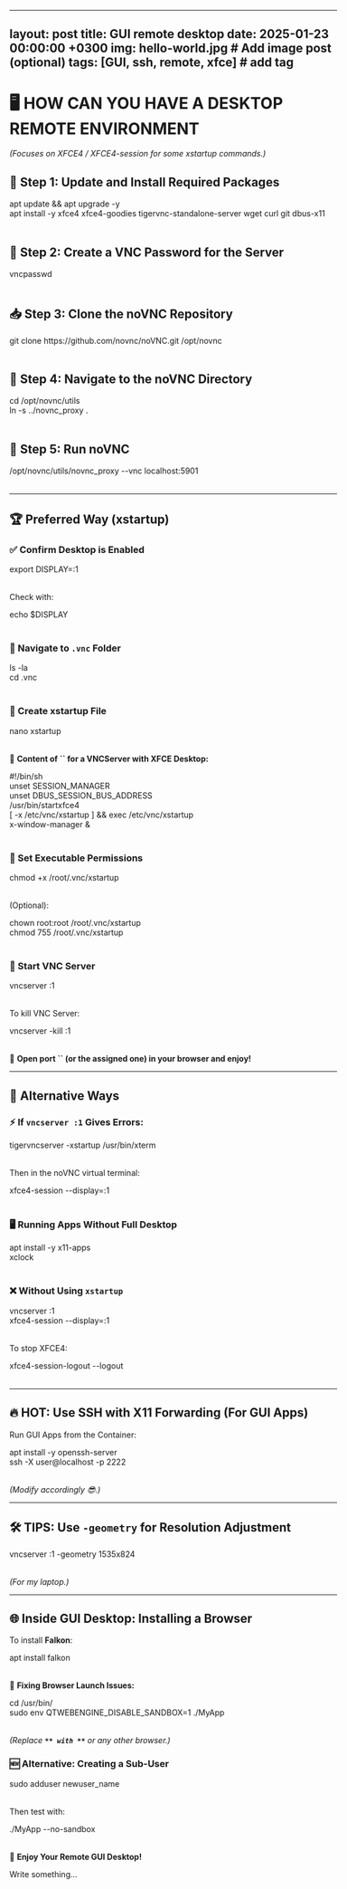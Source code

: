 <div class="_main_5jn6z_1 z-10 markdown prose contain-inline-size dark:prose-invert focus:outline-none bg-transparent ProseMirror" contenteditable="true" style="width: 580px;" translate="no"><div contenteditable="false"><hr></div><h2><span>layout: post title: GUI remote desktop date: 2025-01-23 00:00:00 +0300 img: hello-world.jpg # Add image post (optional) tags: [GUI, ssh, remote, xfce] # add tag</span></h2><h1><span>🖥️ HOW CAN YOU HAVE A DESKTOP REMOTE ENVIRONMENT</span></h1><p><span><em>(Focuses on XFCE4 / XFCE4-session for some xstartup commands.)</em></span></p><h2><span>🔧 Step 1: Update and Install Required Packages</span></h2><div class="cm-editor ͼ1 ͼ3 ͼ4 ͼ2r ͼ61" data-is-code-block-view="true" contenteditable="false"><div class="cm-announced" aria-live="polite"></div><div tabindex="-1" class="cm-scroller"><div spellcheck="false" autocorrect="off" autocapitalize="off" translate="no" contenteditable="true" class="cm-content" role="textbox" aria-multiline="true" data-language="shell" style="tab-size: 4;"><div class="cm-line">apt update &amp;&amp; apt upgrade <span class="ͼ2u">-y</span></div><div class="cm-line">apt install <span class="ͼ2u">-y</span> xfce4 xfce4-goodies tigervnc-standalone-server <span class="ͼ2u">wget</span> <span class="ͼ2u">curl</span> <span class="ͼ2u">git</span> dbus-x11</div></div><div class="cm-layer cm-layer-above cm-cursorLayer" aria-hidden="true" style="z-index: 150; animation-duration: 1200ms; transform: scale(1, 1);"><div class="cm-cursor cm-cursor-primary" style="left: 6.00029px; top: 5.60028px; height: 18.4008px;"></div></div><div class="cm-layer cm-selectionLayer" aria-hidden="true" style="z-index: -2; transform: scale(1, 1);"></div></div></div><h2><span>🔑 Step 2: Create a VNC Password for the Server</span></h2><div class="cm-editor ͼ1 ͼ3 ͼ4 ͼ2r ͼ62" data-is-code-block-view="true" contenteditable="false"><div class="cm-announced" aria-live="polite"></div><div tabindex="-1" class="cm-scroller"><div spellcheck="false" autocorrect="off" autocapitalize="off" translate="no" contenteditable="true" class="cm-content" role="textbox" aria-multiline="true" data-language="shell" style="tab-size: 4;"><div class="cm-line">vncpasswd</div></div><div class="cm-layer cm-layer-above cm-cursorLayer" aria-hidden="true" style="z-index: 150; animation-duration: 1200ms; transform: scale(1, 1);"><div class="cm-cursor cm-cursor-primary" style="left: 6.00029px; top: 5.60022px; height: 18.4009px;"></div></div><div class="cm-layer cm-selectionLayer" aria-hidden="true" style="z-index: -2; transform: scale(1, 1);"></div></div></div><h2><span>📥 Step 3: Clone the noVNC Repository</span></h2><div class="cm-editor ͼ1 ͼ3 ͼ4 ͼ2r ͼ63" data-is-code-block-view="true" contenteditable="false"><div class="cm-announced" aria-live="polite"></div><div tabindex="-1" class="cm-scroller"><div spellcheck="false" autocorrect="off" autocapitalize="off" translate="no" contenteditable="true" class="cm-content" role="textbox" aria-multiline="true" data-language="shell" style="tab-size: 4;"><div class="cm-line"><span class="ͼ2u">git</span> clone https://github.com/novnc/noVNC.git /opt/novnc</div></div><div class="cm-layer cm-layer-above cm-cursorLayer" aria-hidden="true" style="z-index: 150; animation-duration: 1200ms;"><div class="cm-cursor cm-cursor-primary" style="left: 5.88004px; top: 5.48804px; height: 18.0319px;"></div></div><div class="cm-layer cm-selectionLayer" aria-hidden="true" style="z-index: -2;"></div></div></div><h2><span>📂 Step 4: Navigate to the noVNC Directory</span></h2><div class="cm-editor ͼ1 ͼ3 ͼ4 ͼ2r ͼ64" data-is-code-block-view="true" contenteditable="false"><div class="cm-announced" aria-live="polite"></div><div tabindex="-1" class="cm-scroller"><div spellcheck="false" autocorrect="off" autocapitalize="off" translate="no" contenteditable="true" class="cm-content" role="textbox" aria-multiline="true" data-language="shell" style="tab-size: 4;"><div class="cm-line"><span class="ͼ2u">cd</span> /opt/novnc/utils</div><div class="cm-line"><span class="ͼ2u">ln</span> <span class="ͼ2u">-s</span> ../novnc_proxy .</div></div><div class="cm-layer cm-layer-above cm-cursorLayer" aria-hidden="true" style="z-index: 150; animation-duration: 1200ms;"><div class="cm-cursor cm-cursor-primary" style="left: 5.88004px; top: 5.48798px; height: 18.032px;"></div></div><div class="cm-layer cm-selectionLayer" aria-hidden="true" style="z-index: -2;"></div></div></div><h2><span>🚀 Step 5: Run noVNC</span></h2><div class="cm-editor ͼ1 ͼ3 ͼ4 ͼ2r ͼ65" data-is-code-block-view="true" contenteditable="false"><div class="cm-announced" aria-live="polite"></div><div tabindex="-1" class="cm-scroller"><div spellcheck="false" autocorrect="off" autocapitalize="off" translate="no" contenteditable="true" class="cm-content" role="textbox" aria-multiline="true" data-language="shell" style="tab-size: 4;"><div class="cm-line">/opt/novnc/utils/novnc_proxy <span class="ͼ2u">--vnc</span> localhost:5901</div></div><div class="cm-layer cm-layer-above cm-cursorLayer" aria-hidden="true" style="z-index: 150; animation-duration: 1200ms;"><div class="cm-cursor cm-cursor-primary" style="left: 5.88004px; top: 5.48804px; height: 18.032px;"></div></div><div class="cm-layer cm-selectionLayer" aria-hidden="true" style="z-index: -2;"></div></div></div><div contenteditable="false"><hr></div><h2><span>🏆 Preferred Way (xstartup)</span></h2><h3><span>✅ Confirm Desktop is Enabled</span></h3><div class="cm-editor ͼ1 ͼ3 ͼ4 ͼ2r ͼ66" data-is-code-block-view="true" contenteditable="false"><div class="cm-announced" aria-live="polite"></div><div tabindex="-1" class="cm-scroller"><div spellcheck="false" autocorrect="off" autocapitalize="off" translate="no" contenteditable="true" class="cm-content" role="textbox" aria-multiline="true" data-language="shell" style="tab-size: 4;"><div class="cm-line"><span class="ͼ2s ͼb">export</span> <span class="ͼ2u ͼg">DISPLAY</span><span class="ͼ2z">=</span>:1</div></div><div class="cm-layer cm-layer-above cm-cursorLayer" aria-hidden="true" style="z-index: 150; animation-duration: 1200ms;"><div class="cm-cursor cm-cursor-primary" style="left: 5.88004px; top: 5.48804px; height: 18.032px;"></div></div><div class="cm-layer cm-selectionLayer" aria-hidden="true" style="z-index: -2;"></div></div></div><p><span>Check with:</span></p><div class="cm-editor ͼ1 ͼ3 ͼ4 ͼ2r ͼ67" data-is-code-block-view="true" contenteditable="false"><div class="cm-announced" aria-live="polite"></div><div tabindex="-1" class="cm-scroller"><div spellcheck="false" autocorrect="off" autocapitalize="off" translate="no" contenteditable="true" class="cm-content" role="textbox" aria-multiline="true" data-language="shell" style="tab-size: 4;"><div class="cm-line"><span class="ͼ2u">echo</span> <span class="ͼ2u ͼg">$DISPLAY</span></div></div><div class="cm-layer cm-layer-above cm-cursorLayer" aria-hidden="true" style="z-index: 150; animation-duration: 1200ms;"><div class="cm-cursor cm-cursor-primary" style="left: 5.88004px; top: 5.48792px; height: 18.0321px;"></div></div><div class="cm-layer cm-selectionLayer" aria-hidden="true" style="z-index: -2;"></div></div></div><h3><span>📂 Navigate to </span><code><span>.vnc</span></code><span> Folder</span></h3><div class="cm-editor ͼ1 ͼ3 ͼ4 ͼ2r ͼ68" data-is-code-block-view="true" contenteditable="false"><div class="cm-announced" aria-live="polite"></div><div tabindex="-1" class="cm-scroller"><div spellcheck="false" autocorrect="off" autocapitalize="off" translate="no" contenteditable="true" class="cm-content" role="textbox" aria-multiline="true" data-language="shell" style="tab-size: 4;"><div class="cm-line"><span class="ͼ2u">ls</span> <span class="ͼ2u">-la</span></div><div class="cm-line"><span class="ͼ2u">cd</span> .vnc</div></div><div class="cm-layer cm-layer-above cm-cursorLayer" aria-hidden="true" style="z-index: 150; animation-duration: 1200ms;"><div class="cm-cursor cm-cursor-primary" style="left: 5.88004px; top: 5.48804px; height: 18.032px;"></div></div><div class="cm-layer cm-selectionLayer" aria-hidden="true" style="z-index: -2;"></div></div></div><h3><span>📝 Create xstartup File</span></h3><div class="cm-editor ͼ1 ͼ3 ͼ4 ͼ2r ͼ69" data-is-code-block-view="true" contenteditable="false"><div class="cm-announced" aria-live="polite"></div><div tabindex="-1" class="cm-scroller"><div spellcheck="false" autocorrect="off" autocapitalize="off" translate="no" contenteditable="true" class="cm-content" role="textbox" aria-multiline="true" data-language="shell" style="tab-size: 4;"><div class="cm-line">nano xstartup</div></div><div class="cm-layer cm-layer-above cm-cursorLayer" aria-hidden="true" style="z-index: 150; animation-duration: 1200ms;"><div class="cm-cursor cm-cursor-primary" style="left: 5.88004px; top: 5.48804px; height: 18.0319px;"></div></div><div class="cm-layer cm-selectionLayer" aria-hidden="true" style="z-index: -2;"></div></div></div><p><span>📜 </span><span><strong>Content of </strong></span><span><strong><strong><strong>``</strong></strong></strong></span><span><strong> for a VNCServer with XFCE Desktop:</strong></span></p><div class="cm-editor ͼ1 ͼ3 ͼ4 ͼ2r ͼ6a" data-is-code-block-view="true" contenteditable="false"><div class="cm-announced" aria-live="polite"></div><div tabindex="-1" class="cm-scroller"><div spellcheck="false" autocorrect="off" autocapitalize="off" translate="no" contenteditable="true" class="cm-content" role="textbox" aria-multiline="true" data-language="shell" style="tab-size: 4;"><div class="cm-line"><span class="ͼ36 ͼ5">#!/bin/sh</span></div><div class="cm-line"><span class="ͼ2s ͼb">unset</span> SESSION_MANAGER</div><div class="cm-line"><span class="ͼ2s ͼb">unset</span> DBUS_SESSION_BUS_ADDRESS</div><div class="cm-line">/usr/bin/startxfce4</div><div class="cm-line">[ <span class="ͼ2u">-x</span> /etc/vnc/xstartup ] &amp;&amp; exec /etc/vnc/xstartup</div><div class="cm-line">x-window-manager &amp;</div></div><div class="cm-layer cm-layer-above cm-cursorLayer" aria-hidden="true" style="z-index: 150; animation-duration: 1200ms;"><div class="cm-cursor cm-cursor-primary" style="left: 5.88004px; top: 5.48804px; height: 18.032px;"></div></div><div class="cm-layer cm-selectionLayer" aria-hidden="true" style="z-index: -2;"></div></div></div><h3><span>🔧 Set Executable Permissions</span></h3><div class="cm-editor ͼ1 ͼ3 ͼ4 ͼ2r ͼ6b" data-is-code-block-view="true" contenteditable="false"><div class="cm-announced" aria-live="polite"></div><div tabindex="-1" class="cm-scroller"><div spellcheck="false" autocorrect="off" autocapitalize="off" translate="no" contenteditable="true" class="cm-content" role="textbox" aria-multiline="true" data-language="shell" style="tab-size: 4;"><div class="cm-line"><span class="ͼ2u">chmod</span> <span class="ͼ2z">+</span>x /root/.vnc/xstartup</div></div><div class="cm-layer cm-layer-above cm-cursorLayer" aria-hidden="true" style="z-index: 150; animation-duration: 1200ms;"><div class="cm-cursor cm-cursor-primary" style="left: 5.88004px; top: 5.48804px; height: 18.0319px;"></div></div><div class="cm-layer cm-selectionLayer" aria-hidden="true" style="z-index: -2;"></div></div></div><p><span>(Optional):</span></p><div class="cm-editor ͼ1 ͼ3 ͼ4 ͼ2r ͼ6c" data-is-code-block-view="true" contenteditable="false"><div class="cm-announced" aria-live="polite"></div><div tabindex="-1" class="cm-scroller"><div spellcheck="false" autocorrect="off" autocapitalize="off" translate="no" contenteditable="true" class="cm-content" role="textbox" aria-multiline="true" data-language="shell" style="tab-size: 4;"><div class="cm-line"><span class="ͼ2u">chown</span> root:root /root/.vnc/xstartup</div><div class="cm-line"><span class="ͼ2u">chmod</span> <span class="ͼ2y ͼd">755</span> /root/.vnc/xstartup</div></div><div class="cm-layer cm-layer-above cm-cursorLayer" aria-hidden="true" style="z-index: 150; animation-duration: 1200ms;"><div class="cm-cursor cm-cursor-primary" style="left: 5.88004px; top: 5.48804px; height: 18.032px;"></div></div><div class="cm-layer cm-selectionLayer" aria-hidden="true" style="z-index: -2;"></div></div></div><h3><span>🚀 Start VNC Server</span></h3><div class="cm-editor ͼ1 ͼ3 ͼ4 ͼ2r ͼ6d" data-is-code-block-view="true" contenteditable="false"><div class="cm-announced" aria-live="polite"></div><div tabindex="-1" class="cm-scroller"><div spellcheck="false" autocorrect="off" autocapitalize="off" translate="no" contenteditable="true" class="cm-content" role="textbox" aria-multiline="true" data-language="shell" style="tab-size: 4;"><div class="cm-line">vncserver :1</div></div><div class="cm-layer cm-layer-above cm-cursorLayer" aria-hidden="true" style="z-index: 150; animation-duration: 1200ms;"><div class="cm-cursor cm-cursor-primary" style="left: 5.88004px; top: 5.48804px; height: 18.0317px;"></div></div><div class="cm-layer cm-selectionLayer" aria-hidden="true" style="z-index: -2;"></div></div></div><p><span>To kill VNC Server:</span></p><div class="cm-editor ͼ1 ͼ3 ͼ4 ͼ2r ͼ6e" data-is-code-block-view="true" contenteditable="false"><div class="cm-announced" aria-live="polite"></div><div tabindex="-1" class="cm-scroller"><div spellcheck="false" autocorrect="off" autocapitalize="off" translate="no" contenteditable="true" class="cm-content" role="textbox" aria-multiline="true" data-language="shell" style="tab-size: 4;"><div class="cm-line">vncserver <span class="ͼ2u">-kill</span> :1</div></div><div class="cm-layer cm-layer-above cm-cursorLayer" aria-hidden="true" style="z-index: 150; animation-duration: 1200ms;"><div class="cm-cursor cm-cursor-primary" style="left: 5.88004px; top: 5.48828px; height: 18.0317px;"></div></div><div class="cm-layer cm-selectionLayer" aria-hidden="true" style="z-index: -2;"></div></div></div><p><span>🔗 </span><span><strong>Open port </strong></span><span><strong><strong><strong>``</strong></strong></strong></span><span><strong> (or the assigned one) in your browser and enjoy!</strong></span></p><div contenteditable="false"><hr></div><h2><span>🔄 Alternative Ways</span></h2><h3><span>⚡ If </span><code><span>vncserver :1</span></code><span> Gives Errors:</span></h3><div class="cm-editor ͼ1 ͼ3 ͼ4 ͼ2r ͼ6f" data-is-code-block-view="true" contenteditable="false"><div class="cm-announced" aria-live="polite"></div><div tabindex="-1" class="cm-scroller"><div spellcheck="false" autocorrect="off" autocapitalize="off" translate="no" contenteditable="true" class="cm-content" role="textbox" aria-multiline="true" data-language="shell" style="tab-size: 4;"><div class="cm-line">tigervncserver <span class="ͼ2u">-xstartup</span> /usr/bin/xterm</div></div><div class="cm-layer cm-layer-above cm-cursorLayer" aria-hidden="true" style="z-index: 150; animation-duration: 1200ms;"><div class="cm-cursor cm-cursor-primary" style="left: 5.88004px; top: 5.48804px; height: 18.032px;"></div></div><div class="cm-layer cm-selectionLayer" aria-hidden="true" style="z-index: -2;"></div></div></div><p><span>Then in the noVNC virtual terminal:</span></p><div class="cm-editor ͼ1 ͼ3 ͼ4 ͼ2r ͼ6g" data-is-code-block-view="true" contenteditable="false"><div class="cm-announced" aria-live="polite"></div><div tabindex="-1" class="cm-scroller"><div spellcheck="false" autocorrect="off" autocapitalize="off" translate="no" contenteditable="true" class="cm-content" role="textbox" aria-multiline="true" data-language="shell" style="tab-size: 4;"><div class="cm-line">xfce4-session <span class="ͼ2u">--display</span><span class="ͼ2z">=</span>:1</div></div><div class="cm-layer cm-layer-above cm-cursorLayer" aria-hidden="true" style="z-index: 150; animation-duration: 1200ms;"><div class="cm-cursor cm-cursor-primary" style="left: 5.88004px; top: 5.48828px; height: 18.032px;"></div></div><div class="cm-layer cm-selectionLayer" aria-hidden="true" style="z-index: -2;"></div></div></div><h3><span>🖥️ Running Apps Without Full Desktop</span></h3><div class="cm-editor ͼ1 ͼ3 ͼ4 ͼ2r ͼ6h" data-is-code-block-view="true" contenteditable="false"><div class="cm-announced" aria-live="polite"></div><div tabindex="-1" class="cm-scroller"><div spellcheck="false" autocorrect="off" autocapitalize="off" translate="no" contenteditable="true" class="cm-content" role="textbox" aria-multiline="true" data-language="shell" style="tab-size: 4;"><div class="cm-line">apt install <span class="ͼ2u">-y</span> x11-apps</div><div class="cm-line">xclock</div></div><div class="cm-layer cm-layer-above cm-cursorLayer" aria-hidden="true" style="z-index: 150; animation-duration: 1200ms;"><div class="cm-cursor cm-cursor-primary" style="left: 5.88004px; top: 5.48804px; height: 18.0317px;"></div></div><div class="cm-layer cm-selectionLayer" aria-hidden="true" style="z-index: -2;"></div></div></div><h3><span>❌ Without Using </span><code><span>xstartup</span></code></h3><div class="cm-editor ͼ1 ͼ3 ͼ4 ͼ2r ͼ6i" data-is-code-block-view="true" contenteditable="false"><div class="cm-announced" aria-live="polite"></div><div tabindex="-1" class="cm-scroller"><div spellcheck="false" autocorrect="off" autocapitalize="off" translate="no" contenteditable="true" class="cm-content" role="textbox" aria-multiline="true" data-language="shell" style="tab-size: 4;"><div class="cm-line">vncserver :1</div><div class="cm-line">xfce4-session <span class="ͼ2u">--display</span><span class="ͼ2z">=</span>:1</div></div><div class="cm-layer cm-layer-above cm-cursorLayer" aria-hidden="true" style="z-index: 150; animation-duration: 1200ms;"><div class="cm-cursor cm-cursor-primary" style="left: 5.88004px; top: 5.48779px; height: 18.0322px;"></div></div><div class="cm-layer cm-selectionLayer" aria-hidden="true" style="z-index: -2;"></div></div></div><p><span>To stop XFCE4:</span></p><div class="cm-editor ͼ1 ͼ3 ͼ4 ͼ2r ͼ6j" data-is-code-block-view="true" contenteditable="false"><div class="cm-announced" aria-live="polite"></div><div tabindex="-1" class="cm-scroller"><div spellcheck="false" autocorrect="off" autocapitalize="off" translate="no" contenteditable="true" class="cm-content" role="textbox" aria-multiline="true" data-language="shell" style="tab-size: 4;"><div class="cm-line">xfce4-session-logout <span class="ͼ2u">--logout</span></div></div><div class="cm-layer cm-layer-above cm-cursorLayer" aria-hidden="true" style="z-index: 150; animation-duration: 1200ms;"><div class="cm-cursor cm-cursor-primary" style="left: 5.88004px; top: 5.48804px; height: 18.032px;"></div></div><div class="cm-layer cm-selectionLayer" aria-hidden="true" style="z-index: -2;"></div></div></div><div contenteditable="false"><hr></div><h2><span>🔥 HOT: Use SSH with X11 Forwarding (For GUI Apps)</span></h2><p><span>Run GUI Apps from the Container:</span></p><div class="cm-editor ͼ1 ͼ3 ͼ4 ͼ2r ͼ6k" data-is-code-block-view="true" contenteditable="false"><div class="cm-announced" aria-live="polite"></div><div tabindex="-1" class="cm-scroller"><div spellcheck="false" autocorrect="off" autocapitalize="off" translate="no" contenteditable="true" class="cm-content" role="textbox" aria-multiline="true" data-language="shell" style="tab-size: 4;"><div class="cm-line">apt install <span class="ͼ2u">-y</span> openssh-server</div><div class="cm-line"><span class="ͼ2u">ssh</span> <span class="ͼ2u">-X</span> user@localhost <span class="ͼ2u">-p</span> <span class="ͼ2y ͼd">2222</span></div></div><div class="cm-layer cm-layer-above cm-cursorLayer" aria-hidden="true" style="z-index: 150; animation-duration: 1200ms;"><div class="cm-cursor cm-cursor-primary" style="left: 5.88004px; top: 5.48804px; height: 18.032px;"></div></div><div class="cm-layer cm-selectionLayer" aria-hidden="true" style="z-index: -2;"></div></div></div><p><span><em>(Modify accordingly 😎.)</em></span></p><div contenteditable="false"><hr></div><h2><span>🛠️ TIPS: Use </span><code><span>-geometry</span></code><span> for Resolution Adjustment</span></h2><div class="cm-editor ͼ1 ͼ3 ͼ4 ͼ2r ͼ6l" data-is-code-block-view="true" contenteditable="false"><div class="cm-announced" aria-live="polite"></div><div tabindex="-1" class="cm-scroller"><div spellcheck="false" autocorrect="off" autocapitalize="off" translate="no" contenteditable="true" class="cm-content" role="textbox" aria-multiline="true" data-language="shell" style="tab-size: 4;"><div class="cm-line">vncserver :1 <span class="ͼ2u">-geometry</span> 1535x824</div></div><div class="cm-layer cm-layer-above cm-cursorLayer" aria-hidden="true" style="z-index: 150; animation-duration: 1200ms;"><div class="cm-cursor cm-cursor-primary" style="left: 5.88004px; top: 5.48779px; height: 18.0322px;"></div></div><div class="cm-layer cm-selectionLayer" aria-hidden="true" style="z-index: -2;"></div></div></div><p><span><em>(For my laptop.)</em></span></p><div contenteditable="false"><hr></div><h2><span>🌐 Inside GUI Desktop: Installing a Browser</span></h2><p><span>To install </span><span><strong>Falkon</strong></span><span>:</span></p><div class="cm-editor ͼ1 ͼ3 ͼ4 ͼ2r ͼ6m" data-is-code-block-view="true" contenteditable="false"><div class="cm-announced" aria-live="polite"></div><div tabindex="-1" class="cm-scroller"><div spellcheck="false" autocorrect="off" autocapitalize="off" translate="no" contenteditable="true" class="cm-content" role="textbox" aria-multiline="true" data-language="shell" style="tab-size: 4;"><div class="cm-line">apt install falkon</div></div><div class="cm-layer cm-layer-above cm-cursorLayer" aria-hidden="true" style="z-index: 150; animation-duration: 1200ms;"><div class="cm-cursor cm-cursor-primary" style="left: 5.88004px; top: 5.48779px; height: 18.032px;"></div></div><div class="cm-layer cm-selectionLayer" aria-hidden="true" style="z-index: -2;"></div></div></div><p><span>🔹 </span><span><strong>Fixing Browser Launch Issues:</strong></span></p><div class="cm-editor ͼ1 ͼ3 ͼ4 ͼ2r ͼ6n" data-is-code-block-view="true" contenteditable="false"><div class="cm-announced" aria-live="polite"></div><div tabindex="-1" class="cm-scroller"><div spellcheck="false" autocorrect="off" autocapitalize="off" translate="no" contenteditable="true" class="cm-content" role="textbox" aria-multiline="true" data-language="shell" style="tab-size: 4;"><div class="cm-line"><span class="ͼ2u">cd</span> /usr/bin/</div><div class="cm-line"><span class="ͼ2u">sudo</span> env <span class="ͼ2u ͼg">QTWEBENGINE_DISABLE_SANDBOX</span><span class="ͼ2z">=</span><span class="ͼ2y ͼd">1</span> ./MyApp</div></div><div class="cm-layer cm-layer-above cm-cursorLayer" aria-hidden="true" style="z-index: 150; animation-duration: 1200ms;"><div class="cm-cursor cm-cursor-primary" style="left: 5.88004px; top: 5.48828px; height: 18.0315px;"></div></div><div class="cm-layer cm-selectionLayer" aria-hidden="true" style="z-index: -2;"></div></div></div><p><span><em>(Replace </em></span><code><span><strong><em>** with **</em></strong></span></code><span><em> or any other browser.)</em></span></p><h3><span>🆕 Alternative: Creating a Sub-User</span></h3><div class="cm-editor ͼ1 ͼ3 ͼ4 ͼ2r ͼ6o" data-is-code-block-view="true" contenteditable="false"><div class="cm-announced" aria-live="polite"></div><div tabindex="-1" class="cm-scroller"><div spellcheck="false" autocorrect="off" autocapitalize="off" translate="no" contenteditable="true" class="cm-content" role="textbox" aria-multiline="true" data-language="shell" style="tab-size: 4;"><div class="cm-line"><span class="ͼ2u">sudo</span> adduser newuser_name</div></div><div class="cm-layer cm-layer-above cm-cursorLayer" aria-hidden="true" style="z-index: 150; animation-duration: 1200ms;"><div class="cm-cursor cm-cursor-primary" style="left: 5.88004px; top: 5.48828px; height: 18.032px;"></div></div><div class="cm-layer cm-selectionLayer" aria-hidden="true" style="z-index: -2;"></div></div></div><p><span>Then test with:</span></p><div class="cm-editor ͼ1 ͼ3 ͼ4 ͼ2r ͼ6p" data-is-code-block-view="true" contenteditable="false"><div class="cm-announced" aria-live="polite"></div><div tabindex="-1" class="cm-scroller"><div spellcheck="false" autocorrect="off" autocapitalize="off" translate="no" contenteditable="true" class="cm-content" role="textbox" aria-multiline="true" data-language="shell" style="tab-size: 4;"><div class="cm-line">./MyApp <span class="ͼ2u">--no</span><span class="ͼ2u">-sandbox</span></div></div><div class="cm-layer cm-layer-above cm-cursorLayer" aria-hidden="true" style="z-index: 150; animation-duration: 1200ms;"><div class="cm-cursor cm-cursor-primary" style="left: 5.88004px; top: 5.48804px; height: 18.032px;"></div></div><div class="cm-layer cm-selectionLayer" aria-hidden="true" style="z-index: -2;"></div></div></div><p><span>🚀 </span><span><strong>Enjoy Your Remote GUI Desktop!</strong></span></p><p><span class="text-token-text-tertiary dark:text-gray-500 pointer-events-none select-none ProseMirror-widget" contenteditable="false" style="position: absolute;">Write something...</span><img class="ProseMirror-separator" alt=""><br class="ProseMirror-trailingBreak"></p></div>
